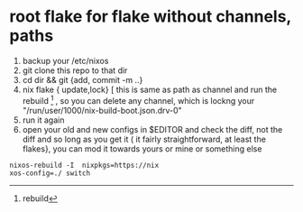 # root flake for flake without channels, paths
1. backup your /etc/nixos
2. git clone this repo to that dir
3. cd dir && git {add, commit -m  ..} 
4. nix flake { update,lock} [ this is same as path as channel and run the rebuild [^1] , so you can delete any channel, which is lockng your "/run/user/1000/nix-build-boot.json.drv-0" 
5. run it again
6. open your old and new configs in $EDITOR  and check the diff, not the diff and so long as you get it ( it fairly straightforward, at least the flakes}, you can mod it towards yours or mine or something else
 
[^1]: rebuild
```
nixos-rebuild -I  nixpkgs=https://nix
xos-config=./ switch
```

